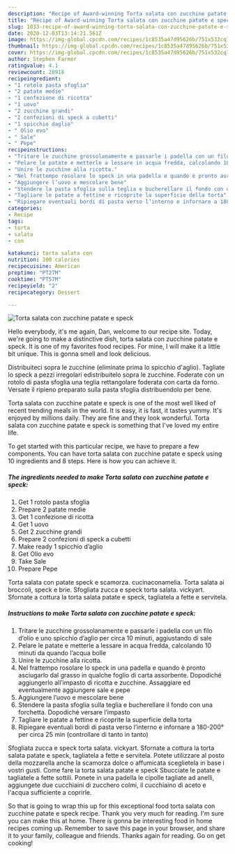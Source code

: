 ```yaml
---
description: "Recipe of Award-winning Torta salata con zucchine patate e speck"
title: "Recipe of Award-winning Torta salata con zucchine patate e speck"
slug: 1033-recipe-of-award-winning-torta-salata-con-zucchine-patate-e-speck
date: 2020-12-03T13:14:21.561Z
image: https://img-global.cpcdn.com/recipes/1c8535a47d95626b/751x532cq70/torta-salata-con-zucchine-patate-e-speck-recipe-main-photo.jpg
thumbnail: https://img-global.cpcdn.com/recipes/1c8535a47d95626b/751x532cq70/torta-salata-con-zucchine-patate-e-speck-recipe-main-photo.jpg
cover: https://img-global.cpcdn.com/recipes/1c8535a47d95626b/751x532cq70/torta-salata-con-zucchine-patate-e-speck-recipe-main-photo.jpg
author: Stephen Farmer
ratingvalue: 4.1
reviewcount: 20918
recipeingredient:
- "1 rotolo pasta sfoglia"
- "2 patate medie"
- "1 confezione di ricotta"
- "1 uovo"
- "2 zucchine grandi"
- "2 confezioni di speck a cubetti"
- "1 spicchio daglio"
- " Olio evo"
- " Sale"
- " Pepe"
recipeinstructions:
- "Tritare le zucchine grossolanamente e passarle i padella con un filo d’olio e uno spicchio d’aglio per circa 10 minuti, aggiustando di sale"
- "Pelare le patate e metterle a lessare in acqua fredda, calcolando 10 minuti da quando l’acqua bolle"
- "Unire le zucchine alla ricotta."
- "Nel frattempo rosolare lo speck in una padella e quando è pronto asciugarlo dal grasso in qualche foglio di carta assorbente. Dopodiché aggiungerlo all’impasto di ricotta e zucchine. Assaggiare ed eventualmente aggiungere sale e pepe"
- "Aggiungere l’uovo e mescolare bene"
- "Stendere la pasta sfoglia sulla teglia e bucherellare il fondo con una forchetta. Dopodiché versare l’impasto"
- "Tagliare le patate a fettine e ricoprite la superficie della torta"
- "Ripiegare eventuali bordi di pasta verso l’interno e infornare a 180-200° per circa 25 min (controllare di tanto in tanto)"
categories:
- Recipe
tags:
- torta
- salata
- con

katakunci: torta salata con 
nutrition: 100 calories
recipecuisine: American
preptime: "PT27M"
cooktime: "PT57M"
recipeyield: "2"
recipecategory: Dessert

---
```



![Torta salata con zucchine patate e speck](https://img-global.cpcdn.com/recipes/1c8535a47d95626b/751x532cq70/torta-salata-con-zucchine-patate-e-speck-recipe-main-photo.jpg)

Hello everybody, it's me again, Dan, welcome to our recipe site. Today, we're going to make a distinctive dish, torta salata con zucchine patate e speck. It is one of my favorites food recipes. For mine, I will make it a little bit unique. This is gonna smell and look delicious.

Distribuiteci sopra le zucchine (eliminate prima lo spicchio d&#39;aglio). Tagliate lo speck a pezzi irregolari edistribuitelo sopra le zucchine. Foderate con un rotolo di pasta sfoglia una teglia rettangolare foderata con carta da forno. Versate il ripieno preparato sulla pasta sfoglia distribuendolo per bene.

Torta salata con zucchine patate e speck is one of the most well liked of recent trending meals in the world. It is easy, it is fast, it tastes yummy. It's enjoyed by millions daily. They are fine and they look wonderful. Torta salata con zucchine patate e speck is something that I've loved my entire life.


To get started with this particular recipe, we have to prepare a few components. You can have torta salata con zucchine patate e speck using 10 ingredients and 8 steps. Here is how you can achieve it.

<!--inarticleads1-->

##### The ingredients needed to make Torta salata con zucchine patate e speck:

1. Get 1 rotolo pasta sfoglia
1. Prepare 2 patate medie
1. Get 1 confezione di ricotta
1. Get 1 uovo
1. Get 2 zucchine grandi
1. Prepare 2 confezioni di speck a cubetti
1. Make ready 1 spicchio d’aglio
1. Get  Olio evo
1. Take  Sale
1. Prepare  Pepe


Torta salata con patate speck e scamorza. cucinaconamelia. Torta salata ai broccoli, speck e brie. Sfogliata zucca e speck torta salata. vickyart. Sfornate a cottura la torta salata patate e speck, tagliatela a fette e servitela. 

<!--inarticleads2-->

##### Instructions to make Torta salata con zucchine patate e speck:

1. Tritare le zucchine grossolanamente e passarle i padella con un filo d’olio e uno spicchio d’aglio per circa 10 minuti, aggiustando di sale
1. Pelare le patate e metterle a lessare in acqua fredda, calcolando 10 minuti da quando l’acqua bolle
1. Unire le zucchine alla ricotta.
1. Nel frattempo rosolare lo speck in una padella e quando è pronto asciugarlo dal grasso in qualche foglio di carta assorbente. Dopodiché aggiungerlo all’impasto di ricotta e zucchine. Assaggiare ed eventualmente aggiungere sale e pepe
1. Aggiungere l’uovo e mescolare bene
1. Stendere la pasta sfoglia sulla teglia e bucherellare il fondo con una forchetta. Dopodiché versare l’impasto
1. Tagliare le patate a fettine e ricoprite la superficie della torta
1. Ripiegare eventuali bordi di pasta verso l’interno e infornare a 180-200° per circa 25 min (controllare di tanto in tanto)


Sfogliata zucca e speck torta salata. vickyart. Sfornate a cottura la torta salata patate e speck, tagliatela a fette e servitela. Potete utilizzare al posto della mozzarella anche la scamorza dolce o affumicata sceglietela in base i vostri gusti. Come fare la torta salata patate e speck Sbucciate le patate e tagliatele a fette sottili. Ponete in una padella le cipolle tagliate ad anelli, aggiungete due cucchiaini di zucchero colmi, il cucchiaino di aceto e l&#39;acqua sufficiente a coprirle. 

So that is going to wrap this up for this exceptional food torta salata con zucchine patate e speck recipe. Thank you very much for reading. I'm sure you can make this at home. There is gonna be interesting food in home recipes coming up. Remember to save this page in your browser, and share it to your family, colleague and friends. Thanks again for reading. Go on get cooking!

